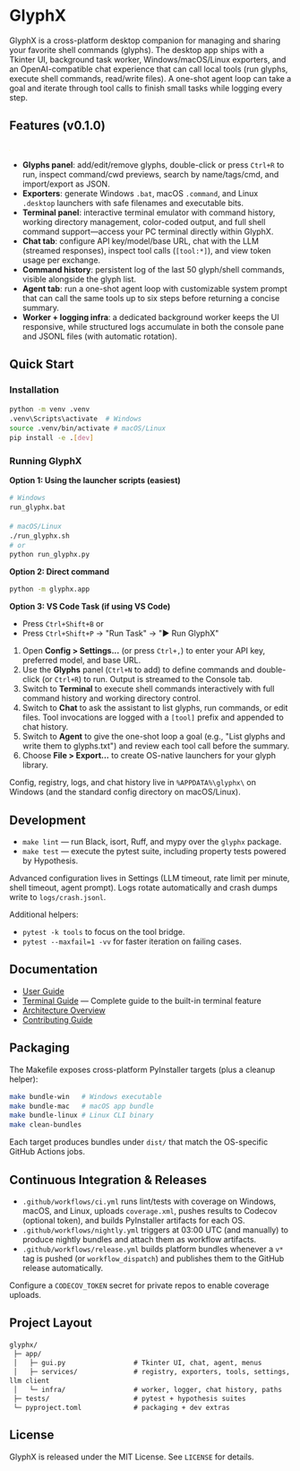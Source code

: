 # GlyphX

GlyphX is a cross-platform desktop companion for managing and sharing your favorite shell commands (glyphs). The desktop app ships with a Tkinter UI, background task worker, Windows/macOS/Linux exporters, and an OpenAI-compatible chat experience that can call local tools (run glyphs, execute shell commands, read/write files). A one-shot agent loop can take a goal and iterate through tool calls to finish small tasks while logging every step.

## Features (v0.1.0)

![Main Window](docs/screenshots/main-window.png)

- **Glyphs panel**: add/edit/remove glyphs, double-click or press `Ctrl+R` to run, inspect command/cwd previews, search by name/tags/cmd, and import/export as JSON.
- **Exporters**: generate Windows `.bat`, macOS `.command`, and Linux `.desktop` launchers with safe filenames and executable bits.
- **Terminal panel**: interactive terminal emulator with command history, working directory management, color-coded output, and full shell command support—access your PC terminal directly within GlyphX.
- **Chat tab**: configure API key/model/base URL, chat with the LLM (streamed responses), inspect tool calls (`[tool:*]`), and view token usage per exchange.
- **Command history**: persistent log of the last 50 glyph/shell commands, visible alongside the glyph list.
- **Agent tab**: run a one-shot agent loop with customizable system prompt that can call the same tools up to six steps before returning a concise summary.
- **Worker + logging infra**: a dedicated background worker keeps the UI responsive, while structured logs accumulate in both the console pane and JSONL files (with automatic rotation).

## Quick Start

### Installation
```bash
python -m venv .venv
.venv\Scripts\activate  # Windows
source .venv/bin/activate # macOS/Linux
pip install -e .[dev]
```

### Running GlyphX

**Option 1: Using the launcher scripts (easiest)**
```bash
# Windows
run_glyphx.bat

# macOS/Linux
./run_glyphx.sh
# or
python run_glyphx.py
```

**Option 2: Direct command**
```bash
python -m glyphx.app
```

**Option 3: VS Code Task (if using VS Code)**
- Press `Ctrl+Shift+B` or
- Press `Ctrl+Shift+P` → "Run Task" → "▶️ Run GlyphX"

1. Open **Config > Settings...** (or press `Ctrl+,`) to enter your API key, preferred model, and base URL.
2. Use the **Glyphs** panel (`Ctrl+N` to add) to define commands and double-click (or `Ctrl+R`) to run. Output is streamed to the Console tab.
3. Switch to **Terminal** to execute shell commands interactively with full command history and working directory control.
4. Switch to **Chat** to ask the assistant to list glyphs, run commands, or edit files. Tool invocations are logged with a `[tool]` prefix and appended to chat history.
5. Switch to **Agent** to give the one-shot loop a goal (e.g., "List glyphs and write them to glyphs.txt") and review each tool call before the summary.
6. Choose **File > Export...** to create OS-native launchers for your glyph library.

Config, registry, logs, and chat history live in `%APPDATA%\glyphx\` on Windows (and the standard config directory on macOS/Linux).

## Development

- `make lint` — run Black, isort, Ruff, and mypy over the `glyphx` package.
- `make test` — execute the pytest suite, including property tests powered by Hypothesis.

Advanced configuration lives in Settings (LLM timeout, rate limit per minute, shell timeout, agent prompt). Logs rotate automatically and crash dumps write to `logs/crash.jsonl`.

Additional helpers:

- `pytest -k tools` to focus on the tool bridge.
- `pytest --maxfail=1 -vv` for faster iteration on failing cases.

## Documentation

- [User Guide](docs/USER_GUIDE.md)
- [Terminal Guide](docs/TERMINAL_GUIDE.md) — Complete guide to the built-in terminal feature
- [Architecture Overview](docs/ARCHITECTURE.md)
- [Contributing Guide](docs/CONTRIBUTING.md)

## Packaging

The Makefile exposes cross-platform PyInstaller targets (plus a cleanup helper):

```bash
make bundle-win   # Windows executable
make bundle-mac   # macOS app bundle
make bundle-linux # Linux CLI binary
make clean-bundles
```

Each target produces bundles under `dist/` that match the OS-specific GitHub Actions jobs.

## Continuous Integration & Releases

- `.github/workflows/ci.yml` runs lint/tests with coverage on Windows, macOS, and Linux, uploads `coverage.xml`, pushes results to Codecov (optional token), and builds PyInstaller artifacts for each OS.
- `.github/workflows/nightly.yml` triggers at 03:00 UTC (and manually) to produce nightly bundles and attach them as workflow artifacts.
- `.github/workflows/release.yml` builds platform bundles whenever a `v*` tag is pushed (or `workflow_dispatch`) and publishes them to the GitHub release automatically.

Configure a `CODECOV_TOKEN` secret for private repos to enable coverage uploads.

## Project Layout

```
glyphx/
 ├─ app/
 │   ├─ gui.py                 # Tkinter UI, chat, agent, menus
 │   ├─ services/              # registry, exporters, tools, settings, llm client
 │   └─ infra/                 # worker, logger, chat history, paths
 ├─ tests/                     # pytest + hypothesis suites
 └─ pyproject.toml             # packaging + dev extras
```

## License

GlyphX is released under the MIT License. See `LICENSE` for details.